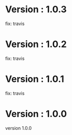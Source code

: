 # Version : 1.0.3

fix: travis

# Version : 1.0.2

fix: travis

# Version : 1.0.1

fix: travis

# Version : 1.0.0

version 1.0.0

